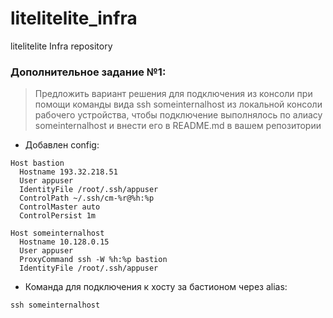 # litelitelite_infra
litelitelite Infra repository

### Дополнительное задание №1:
>Предложить вариант решения для подключения из консоли при помощи команды вида ssh someinternalhost из локальной консоли рабочего устройства, чтобы подключение выполнялось по алиасу someinternalhost и внести его в README.md в вашем репозитории
- Добавлен config:

```
Host bastion
  Hostname 193.32.218.51
  User appuser
  IdentityFile /root/.ssh/appuser
  ControlPath ~/.ssh/cm-%r@%h:%p
  ControlMaster auto
  ControlPersist 1m

Host someinternalhost
  Hostname 10.128.0.15
  User appuser
  ProxyCommand ssh -W %h:%p bastion
  IdentityFile /root/.ssh/appuser
```

- Команда для подключения к хосту за бастионом через alias:

```
ssh someinternalhost
```
